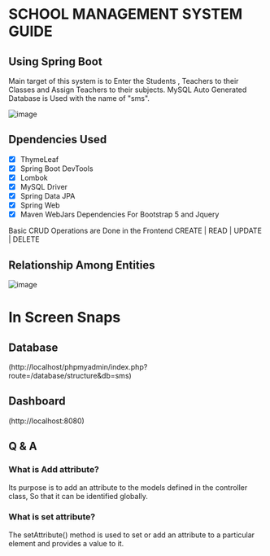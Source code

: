 # SCHOOL MANAGEMENT SYSTEM GUIDE
## Using Spring Boot 

Main target of this system is to Enter the Students , Teachers to their Classes and Assign Teachers to their subjects. MySQL Auto Generated Database is Used with the name of "sms".

![image](https://user-images.githubusercontent.com/79799727/156437024-aa0af37a-05f5-42a2-ac64-b8fb178e3352.png)




## Dpendencies Used
- [x] ThymeLeaf
- [x] Spring Boot DevTools
- [x] Lombok 
- [x] MySQL Driver 
- [x] Spring Data JPA
- [x] Spring Web
- [x] Maven WebJars Dependencies For Bootstrap 5 and Jquery

Basic CRUD Operations are Done in the Frontend
CREATE | READ | UPDATE | DELETE

## Relationship Among Entities

![image](https://user-images.githubusercontent.com/79799727/156439004-5c98cadb-b75c-4e8e-b767-83b46acade3d.png)


# In Screen Snaps

## Database
(http://localhost/phpmyadmin/index.php?route=/database/structure&db=sms)

## Dashboard
(http://localhost:8080)



## Q & A
### What is Add attribute?
Its purpose is to add an attribute to the models defined in the controller class, So that it can be identified globally. 

### What is set attribute?
The setAttribute() method is used to set or add an attribute to a particular element and provides a value to it.


